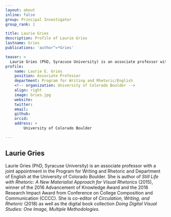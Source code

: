 ```yaml
---
layout: about
inline: false
group: Principal Investigator
group_rank: 1

title: Laurie Gries
description: Profile of Laurie Gries
lastname: Gries
publications: 'author^=*Gries'

teaser: >
  Laurie Gries (PhD, Syracuse University) is an associate professor with a joint appointment in the Program for Writing and Rhetoric and Department of English at the University of Colorado Boulder. She is author of <i>Still Life with Rhetoric: A New Materialist Approach for Visual Rhetorics</i> (2015), winner of the 2016 Advancement of Knowledge Award and the 2016 Research Impact Award from Conference on College Composition and Communication (CCCC). She is co-editor of <i>Circulation, Writing, and Rhetoric</i> (2018) as well as the digital book collection <i>Doing Digital Visual Studies: One Image, Multiple Methodologies.</i>
profile:
    name: Laurie E. Gries
    position: Associate Professor
    department: Program for Writing and Rhetoric/English
    <!-- organization: University of Colorado Boulder -->
    align: right
    image: Gries.jpg
    website: 
    twitter: 
    email: 
    github: 
    orcid: 
    address: >
        University of Colorado Boulder

---
```


## Laurie Gries

Laurie Gries (PhD, Syracuse University) is an associate professor with a joint appointment in the Program for Writing and Rhetoric and Department of English at the University of Colorado Boulder. She is author of _Still Life with Rhetoric: A New Materialist Approach for Visual Rhetorics_ (2015), winner of the 2016 Advancement of Knowledge Award and the 2016 Research Impact Award from Conference on College Composition and Communication (CCCC). She is co-editor of _Circulation, Writing, and Rhetoric_ (2018) as well as the digital book collection _Doing Digital Visual Studies: One Image, Multiple Methodologies._
